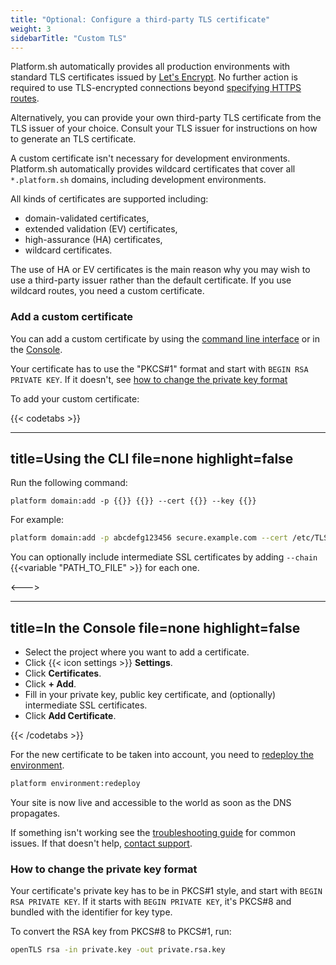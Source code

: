 ```yaml
---
title: "Optional: Configure a third-party TLS certificate"
weight: 3
sidebarTitle: "Custom TLS"
---
```


Platform.sh automatically provides all production environments with standard TLS certificates issued by [Let's Encrypt](https://letsencrypt.org/).
No further action is required to use TLS-encrypted connections beyond [specifying HTTPS routes](../../define-routes/https.md).

Alternatively, you can provide your own third-party TLS certificate from the TLS issuer of your choice.
Consult your TLS issuer for instructions on how to generate an TLS certificate.

A custom certificate isn't necessary for development environments.
Platform.sh automatically provides wildcard certificates that cover all `*.platform.sh` domains, including development environments.

All kinds of certificates are supported including:

* domain-validated certificates,
* extended validation (EV) certificates,
* high-assurance (HA) certificates,
* wildcard certificates.

The use of HA or EV certificates is the main reason why you may wish to use a third-party issuer rather than the default certificate.
If you use wildcard routes, you need a custom certificate.

### Add a custom certificate

You can add a custom certificate by using the [command line interface](../../administration/cli/_index.md) or in the [Console](/administration/web/_index.md).

Your certificate has to use the "PKCS#1" format and start with `BEGIN RSA PRIVATE KEY`. If it doesn't, see [how to change the private key format](#how-to-change-the-private-key-format)

To add your custom certificate:

{{< codetabs >}}

---
title=Using the CLI
file=none
highlight=false
---

Run the following command:

<!-- This is in HTML to get the variable shortcode to work properly -->
<div class="highlight">
  <pre class="chroma"><code class="language-bash" data-lang="bash">platform domain:add -p {{<variable "PROJECT_ID" >}} {{<variable "DOMAIN" >}} --cert {{<variable "PATH_TO_CERTIFICATE_FILE" >}} --key {{<variable "PATH_TO_PRIVATE_KEY_FILE" >}}
</code></pre></div>

For example:

```bash
platform domain:add -p abcdefg123456 secure.example.com --cert /etc/TLS/private/secure-example-com.crt --key /etc/TLS/private/secure-example-com.key
```

You can optionally include intermediate SSL certificates by adding `--chain` {{<variable "PATH_TO_FILE" >}} for each one.

<--->

---
title=In the Console
file=none
highlight=false
---

* Select the project where you want to add a certificate.
* Click {{< icon settings >}} **Settings**.
* Click **Certificates**.
* Click **+ Add**.
* Fill in your private key, public key certificate, and (optionally) intermediate SSL certificates.
* Click **Add Certificate**.

{{< /codetabs >}}

For the new certificate to be taken into account, you need to [redeploy the environment](../../development/troubleshoot.md#force-a-redeploy).

```bash
platform environment:redeploy
```

Your site is now live and accessible to the world as soon as the DNS propagates.

If something isn't working see the [troubleshooting guide](/domains/troubleshoot.md) for common issues.
If that doesn't help, [contact support](../../overview/get-support.md).

### How to change the private key format

Your certificate's private key has to be in PKCS#1 style, and start with `BEGIN RSA PRIVATE KEY`.
If it starts with `BEGIN PRIVATE KEY`, it's PKCS#8 and bundled with the identifier for key type.

To convert the RSA key from PKCS#8 to PKCS#1, run:

```bash
openTLS rsa -in private.key -out private.rsa.key
```
